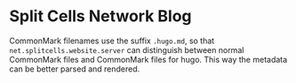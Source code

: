 # Split Cells Network Blog

CommonMark filenames use the suffix `.hugo.md`,
so that `net.splitcells.website.server` can distinguish between normal
CommonMark files and CommonMark files for hugo.
This way the metadata can be better parsed and rendered.
